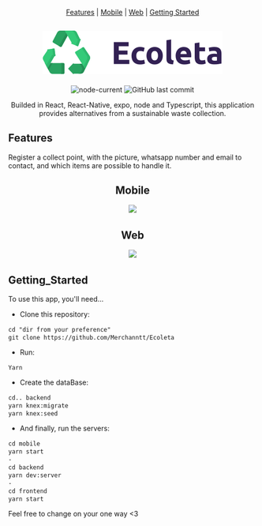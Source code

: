 <div align="center">

[Features](#Features) |
[Mobile](#Mobile) |
[Web](#Web) |
[Getting Started](#Getting_Started)

## <img src='./frontend/src/assets/logo.svg'/>

![node-current](https://img.shields.io/node/v/package)
![GitHub last commit](https://img.shields.io/github/last-commit/Merchanntt/Ecoleta)


Builded in React, React-Native, expo, node and Typescript, this application provides alternatives from a sustainable waste collection.

</div>

## Features

Register a collect point, with the picture, whatsapp number and email to contact, and which items are possible to handle it.

<div align="center">

## Mobile
  
![](https://media.giphy.com/media/ohzsgkKEm2BYUkeGAN/giphy.gif)


## Web

![](https://media.giphy.com/media/EVknibfJQL6nUYUdUr/giphy.gif)

</div>

## Getting_Started
To use this app, you'll need...

- Clone this repository: 
```shell
cd "dir from your preference"
git clone https://github.com/Merchanntt/Ecoleta
``` 
- Run: 
```shell
Yarn
```
- Create the dataBase:
```shell
cd.. backend
yarn knex:migrate
yarn knex:seed
```
- And finally, run the servers:
```shell
cd mobile
yarn start
-
cd backend
yarn dev:server
-
cd frontend
yarn start
```

Feel free to change on your one way <3
